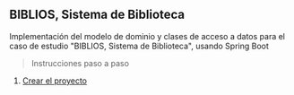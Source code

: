 ## BIBLIOS, Sistema de Biblioteca

Implementación del modelo de dominio y clases de acceso a datos para el caso de estudio "BIBLIOS, Sistema de Biblioteca", usando Spring Boot

> Instrucciones paso a paso

1. [Crear el proyecto](docs/1.crear-proyectos.md)

